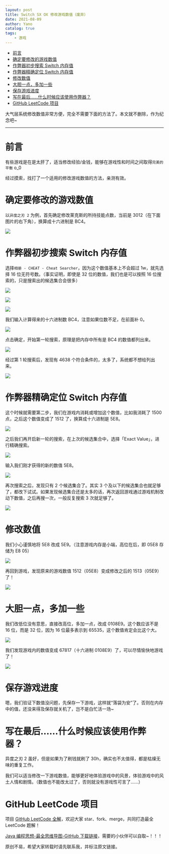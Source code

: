 ```yaml
---
layout: post
title: Switch SX OX 修改游戏数值（废弃）
date: 2021-08-09
author: Yano
catalog: true
tags:
    - 游戏
---
```


- [前言](#前言)
- [确定要修改的游戏数值](#确定要修改的游戏数值)
- [作弊器初步搜索 Switch 内存值](#作弊器初步搜索-switch-内存值)
- [作弊器精确定位 Switch 内存值](#作弊器精确定位-switch-内存值)
- [修改数值](#修改数值)
- [大胆一点，多加一些](#大胆一点多加一些)
- [保存游戏进度](#保存游戏进度)
- [写在最后……什么时候应该使用作弊器？](#写在最后什么时候应该使用作弊器)
- [GitHub LeetCode 项目](#github-leetcode-项目)

大气层系统修改数值非常方便，完全不需要下面的方法了。本文就不删除，作为纪念吧~

---

# 前言

有些游戏是在是太肝了，适当修改经验/金钱，能够在游戏性和时间之间取得`完美的平衡` o_0

经过摸索，找打了一个适用的修改游戏数值的方法，亲测有效。

# 确定要修改的游戏数值

以`异度之刃 2` 为例，首先确定修改莱克斯的所持技能点数，当前是 3012（在下面图片的右下角），换算成十六进制是 BC4。

![](https://i.loli.net/2021/08/09/E6MFg2YuXkoRJps.png?x-oss-process=style/yano)

# 作弊器初步搜索 Switch 内存值

选择`相册 - CHEAT - Cheat Searcher`，因为这个数值基本上不会超过 1w，就先选择 16 位无符号数。（事实证明，即使是 32 位的数值，我们也是可以按照 16 位搜索的，只是搜索出的候选集合会很多）

![](https://i.loli.net/2021/08/09/uF5YaML42np73VH.jpg?x-oss-process=style/yano)

![](https://i.loli.net/2021/08/09/hBXvgjpxHM1wCe3.jpg?x-oss-process=style/yano)

![](https://i.loli.net/2021/08/09/3zf17pCvGHiOMPK.jpg?x-oss-process=style/yano)

我们输入计算得来的十六进制数 BC4，注意如果位数不足，在前面补 0。

![](https://i.loli.net/2021/08/09/yngIKZJusq2EYeG.jpg?x-oss-process=style/yano)

点击确定，开始第一轮搜索，原理是把内存中所有是 BC4 的数值都列出来。

![](https://i.loli.net/2021/08/09/YCGW53cUinXs4Vo.jpg?x-oss-process=style/yano)

经过第 1 轮搜索后，发现有 4638 个符合条件的，太多了，系统都不想给列出来。

![](https://i.loli.net/2021/08/09/NvlsEejU2ZKOQSV.jpg?x-oss-process=style/yano)

# 作弊器精确定位 Switch 内存值

这个时候就需要第二步，我们在游戏内消耗或增加这个数值，比如我消耗了 1500 点，之后这个数值变成了 1512 了，换算成十六进制是 5E8。

![](https://i.loli.net/2021/08/09/igzryAPuOGanm8L.png?x-oss-process=style/yano)

之后我们再开启新一轮的搜索，在上次的候选集合中，选择「Exact Value」，进行精确搜索。

![](https://i.loli.net/2021/08/09/afBQ6xMr793GA8X.jpg?x-oss-process=style/yano)

输入我们刚才获得的新的数值 5E8。

![](https://i.loli.net/2021/08/09/CuzArg2RkvtXaqM.jpg?x-oss-process=style/yano)

再次搜索之后，发现只有 2 个候选集合了。其实 3 个及以下的候选集合也就足够了，都改下试试。如果发现候选集合还是太多的话，再次返回游戏通过游戏机制改动下数值，之后再搜一次，一般反复搜索 3 次就足够了。

![](https://i.loli.net/2021/08/09/ArcBibG3poSz1Ym.jpg?x-oss-process=style/yano)

# 修改数值

我们小心谨慎地将 5E8 改成 5E9。（注意游戏内存是小端，高位在后，即 05E8 存储为 E8 05）

![](https://i.loli.net/2021/08/09/M2VykoUFqBdEu8x.jpg?x-oss-process=style/yano)

再回到游戏，发现原来的游戏数值 1512（05E8）变成修改之后的 1513（05E9）了！

![](https://i.loli.net/2021/08/09/xLzIjmMbnhwRqTc.jpg?x-oss-process=style/yano)

# 大胆一点，多加一些

我们改低位没有意思，直接改高位，多加一点，改成 0108E9。这个数应该不是 16 位，而是 32 位，因为 16 位最多表示到 65535，这个数值肯定会比这个大。

![](https://i.loli.net/2021/08/09/HrjiUtsQ8hBDTa7.png?x-oss-process=style/yano)

我们发现游戏内的数值变成 67817（十六进制 0108E9）了，可以尽情愉快地游戏了！

![](https://i.loli.net/2021/08/09/FTAgWIS3ZqnUz46.jpg?x-oss-process=style/yano)

# 保存游戏进度

嗯，我们验证下数值没问题，先保存一下游戏，这样就“落袋为安”了。否则在内存中的值，还没来得及保存就关机了，岂不是白忙活一场~

# 写在最后……什么时候应该使用作弊器？

异度之刃 2 虽好，但是如果为了刷钱就刷了 30h，确实也不太值得，都是枯燥无味的重复工作。

我们可以适当修改一下游戏数值，能够更好地体验游戏中的风景，体验游戏中的风土人情和剧情。（数值也不能改太过了，否则就没有游戏性可言了……）

# GitHub LeetCode 项目

项目 [GitHub LeetCode 全解](https://github.com/LjyYano/LeetCode)，欢迎大家 star、fork、merge，共同打造最全 LeetCode 题解！

[Java 编程思想-最全思维导图-GitHub 下载链接](https://github.com/LjyYano/Thinking_in_Java_MindMapping)，需要的小伙伴可以自取~！！！

原创不易，希望大家转载时请先联系我，并标注原文链接。
